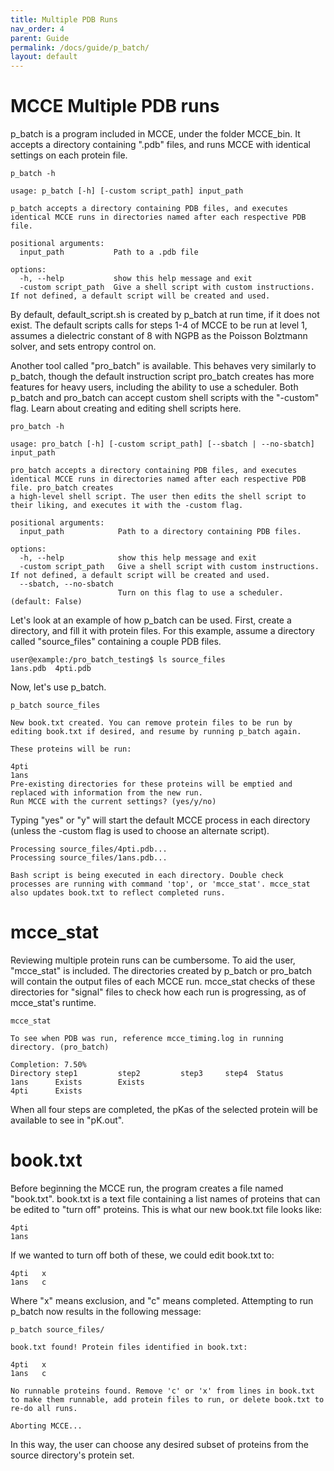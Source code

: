 ```yaml
---
title: Multiple PDB Runs
nav_order: 4
parent: Guide
permalink: /docs/guide/p_batch/
layout: default
---
```

# MCCE Multiple PDB runs

p_batch is a program included in MCCE, under the folder MCCE_bin. It accepts a directory containing ".pdb" files, and runs MCCE with identical settings on each protein file.

```
p_batch -h

usage: p_batch [-h] [-custom script_path] input_path

p_batch accepts a directory containing PDB files, and executes identical MCCE runs in directories named after each respective PDB file.

positional arguments:
  input_path           Path to a .pdb file

options:
  -h, --help           show this help message and exit
  -custom script_path  Give a shell script with custom instructions. If not defined, a default script will be created and used.
```

By default, default_script.sh is created by p_batch at run time, if it does not exist. The default scripts calls for steps 1-4 of MCCE to be run at level 1, assumes a dielectric constant of 8 with NGPB as the Poisson Bolztmann solver, and sets entropy control on.

Another tool called "pro_batch" is available. This behaves very similarly to p_batch, though the default instruction script pro_batch creates has more features for heavy users, including the ability to use a scheduler. Both p_batch and pro_batch can accept custom shell scripts with the "-custom" flag. Learn about creating and editing shell scripts here.

```
pro_batch -h

usage: pro_batch [-h] [-custom script_path] [--sbatch | --no-sbatch] input_path

pro_batch accepts a directory containing PDB files, and executes identical MCCE runs in directories named after each respective PDB file. pro_batch creates
a high-level shell script. The user then edits the shell script to their liking, and executes it with the -custom flag.

positional arguments:
  input_path            Path to a directory containing PDB files.

options:
  -h, --help            show this help message and exit
  -custom script_path   Give a shell script with custom instructions. If not defined, a default script will be created and used.
  --sbatch, --no-sbatch
                        Turn on this flag to use a scheduler. (default: False)
```

Let's look at an example of how p_batch can be used. First, create a directory, and fill it with protein files. For this example, assume a directory called "source_files" containing a couple PDB files.

```
user@example:/pro_batch_testing$ ls source_files
1ans.pdb  4pti.pdb
```

Now, let's use p_batch. 

```
p_batch source_files

New book.txt created. You can remove protein files to be run by editing book.txt if desired, and resume by running p_batch again. 

These proteins will be run:

4pti
1ans
Pre-existing directories for these proteins will be emptied and replaced with information from the new run. 
Run MCCE with the current settings? (yes/y/no)
```

Typing "yes" or "y" will start the default MCCE process in each directory (unless the -custom flag is used to choose an alternate script).

```
Processing source_files/4pti.pdb...
Processing source_files/1ans.pdb...

Bash script is being executed in each directory. Double check processes are running with command 'top', or 'mcce_stat'. mcce_stat also updates book.txt to reflect completed runs.
```

# mcce_stat

Reviewing multiple protein runs can be cumbersome. To aid the user, "mcce_stat" is included. The directories created by p_batch or pro_batch will contain the output files of each MCCE run. mcce_stat checks of these directories for "signal" files to check how each run is progressing, as of mcce_stat's runtime. 

```
mcce_stat

To see when PDB was run, reference mcce_timing.log in running directory. (pro_batch)

Completion: 7.50%
Directory step1         step2         step3     step4  Status
1ans      Exists        Exists                               
4pti      Exists
```

When all four steps are completed, the pKas of the selected protein will be available to see in "pK.out".

# book.txt

Before beginning the MCCE run, the program creates a file named "book.txt". book.txt is a text file containing a list names of proteins that can be edited to "turn off" proteins. This is what our new book.txt file looks like:

```
4pti
1ans
```

If we wanted to turn off both of these, we could edit book.txt to: 

```
4pti   x
1ans   c
```

Where "x" means exclusion, and "c" means completed. Attempting to run p_batch now results in the following message:

```
p_batch source_files/

book.txt found! Protein files identified in book.txt: 

4pti   x
1ans   c

No runnable proteins found. Remove 'c' or 'x' from lines in book.txt to make them runnable, add protein files to run, or delete book.txt to re-do all runs.

Aborting MCCE...
```

In this way, the user can choose any desired subset of proteins from the source directory's protein set.
